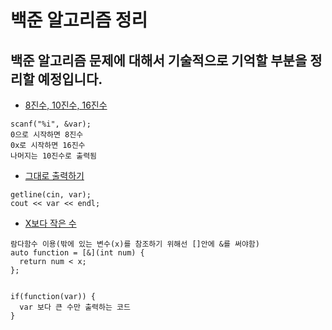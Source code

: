 백준 알고리즘 정리
==================

백준 알고리즘 문제에 대해서 기술적으로 기억할 부분을 정리할 예정입니다.
-----------------------------------------------------------------------

-	[8진수, 10진수, 16진수](https://www.acmicpc.net/problem/11816)

```
scanf("%i", &var);
0으로 시작하면 8진수
0x로 시작하면 16진수
나머지는 10진수로 출력됨
```

-	[그대로 출력하기](https://www.acmicpc.net/problem/11718)

```
getline(cin, var);
cout << var << endl;
```

-	[X보다 작은 수](https://www.acmicpc.net/problem/10871)

```
람다함수 이용(밖에 있는 변수(x)를 참조하기 위해선 []안에 &를 써야함)
auto function = [&](int num) {
  return num < x;
};


if(function(var)) {
  var 보다 큰 수만 출력하는 코드
}
```
